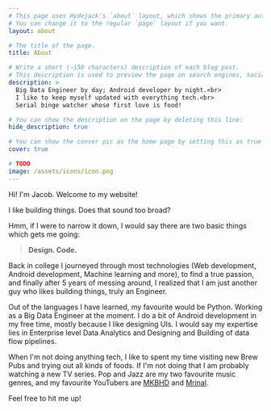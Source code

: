 ```yaml
---
# This page uses Hydejack's `about` layout, which shows the primary author's picture and about text at the top.
# You can change it to the regular `page` layout if you want.
layout: about

# The title of the page.
title: About

# Write a short (~150 characters) description of each blog post.
# This description is used to preview the page on search engines, social media, etc.
description: >
  Big Data Engineer by day; Android developer by night.<br>
  I like to keep myself updated with everything tech.<br>
  Serial binge watcher whose first love is food!

# You can show the description on the page by deleting this line:
hide_description: true

# You can show the conver pic as the home page by setting this as true
cover: true

# TODO
image: /assets/icons/icon.png
---
```


Hi! I'm Jacob. Welcome to my website!

I like building things. Does that sound too broad? 

Hmm, if I were to narrow it down, I would say there are two basic things which gets me going:
>**Design. Code.**

Back in college I journeyed through most technologies (Web development, Android development, Machine learning and more), to find a true passion, and finally after 5 years of messing around, I realized that I am just another guy who likes building things, truly an Engineer. 

Out of the languages I have learned, my favourite would be Python. Working as a Big Data Engineer at the moment. I do a bit of Android development in my free time, mostly because I like designing UIs. I would say my expertise lies in Enterprise level Data Analytics and Designing and Building of data flow pipelines.

When I'm not doing anything tech, I like to spent my time visiting new Brew Pubs and trying out all kinds of foods. If I'm not doing that I am probably watching a new TV series. Pop and Jazz are my two favourite music genres, and my favourite YouTubers are [MKBHD] and [Mrinal].

Feel free to hit me up!

[MKBHD]: https://www.youtube.com/user/marquesbrownlee
[Mrinal]: https://www.youtube.com/channel/UCRiQtJhlWo65JiuPoJUVoDw
